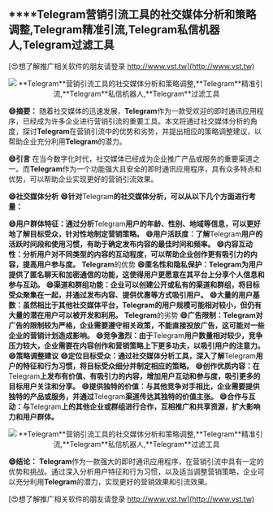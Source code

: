 ## ****Telegram**营销引流工具的社交媒体分析和策略调整,**Telegram**精准引流,**Telegram**私信机器人,**Telegram**过滤工具**

[😍想了解推广相关软件的朋友请登录 http://www.vst.tw](http://www.vst.tw)

 <center><img src="https://vst.tw/MP4/tuiguang/png/1.png" alt="**Telegram**营销引流工具的社交媒体分析和策略调整,**Telegram**精准引流,**Telegram**私信机器人,**Telegram**过滤工具"></center>

**😄摘要：**
随着社交媒体的迅速发展，**Telegram**作为一款受欢迎的即时通讯应用程序，已经成为许多企业进行营销引流的重要工具。本文将通过社交媒体分析的角度，探讨**Telegram**在营销引流中的优势和劣势，并提出相应的策略调整建议，以帮助企业充分利用**Telegram**的潜力。

**😄引言**
在当今数字化时代，社交媒体已经成为企业推广产品或服务的重要渠道之一。而**Telegram**作为一个功能强大且安全的即时通讯应用程序，具有众多特点和优势，可以帮助企业实现更好的营销引流效果。

**😄社交媒体分析**
**😄针对**Telegram**的社交媒体分析，可以从以下几个方面进行考量：**

**😄用户群体特征：通过分析**Telegram**用户的年龄、性别、地域等信息，可以更好地了解目标受众，针对性地制定营销策略。**
**😄用户活跃度：了解**Telegram**用户的活跃时间段和使用习惯，有助于确定发布内容的最佳时间和频率。**
**😄内容互动性：分析用户对不同类型的内容的互动程度，可以帮助企业创作更有吸引力的内容，提高用户参与度。**
**Telegram**的优势
**😄匿名性和隐私保护：**Telegram**为用户提供了匿名聊天和加密通信的功能，这使得用户更愿意在其平台上分享个人信息和参与互动。**
**😄渠道和群组功能：企业可以创建公开或私有的渠道和群组，将目标受众聚集在一起，并通过发布内容、提供优惠等方式吸引用户。**
**😄大量的用户基数：虽然相比于其他社交媒体平台，**Telegram**的用户规模可能相对较小，但仍有大量的潜在用户可以被开发和利用。**
**Telegram**的劣势
**😄广告限制：**Telegram**对广告的限制较为严格，企业需要遵守相关政策，不能直接投放广告，这可能对一些企业的营销计划造成影响。**
**😄竞争激烈：由于**Telegram**用户数量相对较少，竞争压力较大，企业需要在内容创作和营销策略上下更多功夫，以吸引用户的注意力。**
**😄策略调整建议**
**😄定位目标受众：通过社交媒体分析工具，深入了解**Telegram**用户的特征和行为习惯，将目标受众细分并制定相应的策略。**
**😄创作优质内容：在**Telegram**上发布有价值、有吸引力的内容，增加用户互动和参与度，吸引更多的目标用户关注和分享。**
**😄提供独特的价值：与其他竞争对手相比，企业需要提供独特的产品或服务，并通过**Telegram**渠道传达其独特的价值主张。**
**😄合作与互动：与**Telegram**上的其他企业或群组进行合作，互相推广和共享资源，扩大影响力和用户群体。**

 <center><img src="https://vst.tw/MP4/tuiguang/png/0.png" alt="**Telegram**营销引流工具的社交媒体分析和策略调整,**Telegram**精准引流,**Telegram**私信机器人,**Telegram**过滤工具"></center>

**😄结论：**
**Telegram**作为一款强大的即时通讯应用程序，在营销引流中具有一定的优势和挑战。通过深入分析用户特征和行为习惯，以及适当调整营销策略，企业可以充分利用**Telegram**的潜力，实现更好的营销效果和引流效果。

[😍想了解推广相关软件的朋友请登录 http://www.vst.tw](http://www.vst.tw)



